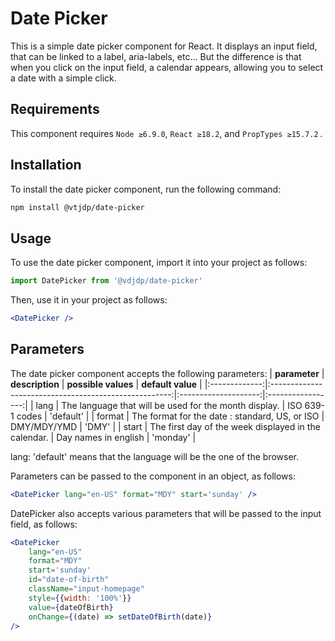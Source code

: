 # Date Picker
This is a simple date picker component for React. It displays an input field,
that can be linked to a label, aria-labels, etc… But the difference is that
when you click on the input field, a calendar appears, allowing you to select
a date with a simple click.
## Requirements
This component requires `Node ≥6.9.0`, `React ≥18.2`, and `PropTypes ≥15.7.2` .
## Installation
To install the date picker component, run the following command:
```bash
npm install @vtjdp/date-picker
```
## Usage
To use the date picker component, import it into your project as follows:
```jsx
import DatePicker from '@vdjdp/date-picker'
```
Then, use it in your project as follows:
```jsx
<DatePicker />
```
## Parameters
The date picker component accepts the following parameters:
| **parameter** | **description**                                       | **possible values**  | **default value** |
|:-------------:|:-----------------------------------------------------:|:--------------------:|:-----------------:|
| lang          | The language that will be used for the month display. | ISO 639-1 codes      | 'default'         |
| format        | The format for the date : standard, US, or ISO        | DMY/MDY/YMD          | 'DMY'             |
| start         | The first day of the week displayed in the calendar.  | Day names in english | 'monday'          |


lang: 'default' means that the language will be the one of the browser.

Parameters can be passed to the component in an object, as follows:
```jsx
<DatePicker lang="en-US" format="MDY" start='sunday' />
```

DatePicker also accepts various parameters that will be passed 
to the input field, as follows:
```jsx
<DatePicker
    lang="en-US"
    format="MDY"
    start='sunday'
    id="date-of-birth"
    className="input-homepage"
    style={{width: '100%'}}
    value={dateOfBirth}
    onChange={(date) => setDateOfBirth(date)}
/>
```